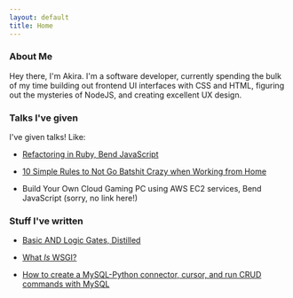 ```yaml
---
layout: default
title: Home
---
```


### About Me

Hey there, I'm Akira. I'm a software developer, currently spending the bulk of my time building out frontend UI interfaces with CSS and HTML, figuring out the mysteries of NodeJS, and creating excellent UX design.

### Talks I've given

I've given talks! Like:

- [Refactoring in Ruby, Bend JavaScript](https://youtu.be/oii16rgOOYw?t=258)

- [10 Simple Rules to Not Go Batshit Crazy when Working from Home](https://www.dropbox.com/s/mhob2htsxi22sfu/10%20Rules%20To%20No%20Go%20Batshit%20Crazy%20When%20WFH.key?dl=0)

* Build Your Own Cloud Gaming PC using AWS EC2 services, Bend JavaScript (sorry, no link here!)

### Stuff I've written

- [Basic AND Logic Gates, Distilled](https://medium.com/@akirabrand/basic-and-logic-gates-distilled-c404f18a3d43)

- [What *Is* WSGI?](https://medium.com/@akirabrand/what-is-wsgi-9835bf08ed7b)

- [How to create a MySQL-Python connector, cursor, and run CRUD commands with MySQL](https://medium.com/@akirabrand/internship-day-four-command-line-queries-to-create-mysql-python-connector-cursor-and-run-crud-ce978d2f227f)
